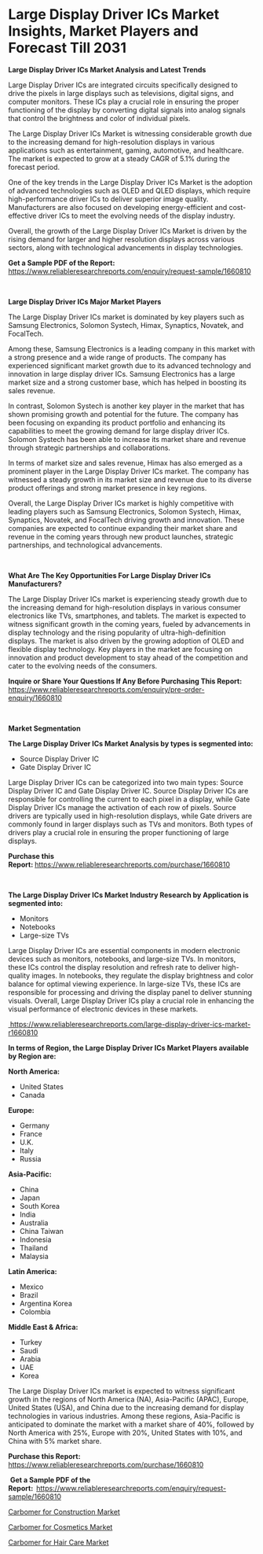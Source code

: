 <p><h1>Large Display Driver ICs Market Insights, Market Players and Forecast Till 2031</h1></p><p><strong>Large Display Driver ICs Market Analysis and Latest Trends</strong></p>
<p><p>Large Display Driver ICs are integrated circuits specifically designed to drive the pixels in large displays such as televisions, digital signs, and computer monitors. These ICs play a crucial role in ensuring the proper functioning of the display by converting digital signals into analog signals that control the brightness and color of individual pixels.</p><p>The Large Display Driver ICs Market is witnessing considerable growth due to the increasing demand for high-resolution displays in various applications such as entertainment, gaming, automotive, and healthcare. The market is expected to grow at a steady CAGR of 5.1% during the forecast period.</p><p>One of the key trends in the Large Display Driver ICs Market is the adoption of advanced technologies such as OLED and QLED displays, which require high-performance driver ICs to deliver superior image quality. Manufacturers are also focused on developing energy-efficient and cost-effective driver ICs to meet the evolving needs of the display industry.</p><p>Overall, the growth of the Large Display Driver ICs Market is driven by the rising demand for larger and higher resolution displays across various sectors, along with technological advancements in display technologies.</p></p>
<p><strong>Get a Sample PDF of the Report:&nbsp;</strong> <a href="https://www.reliableresearchreports.com/enquiry/request-sample/1660810">https://www.reliableresearchreports.com/enquiry/request-sample/1660810</a></p>
<p>&nbsp;</p>
<p><strong>Large Display Driver ICs Major Market Players</strong></p>
<p><p>The Large Display Driver ICs market is dominated by key players such as Samsung Electronics, Solomon Systech, Himax, Synaptics, Novatek, and FocalTech. </p><p>Among these, Samsung Electronics is a leading company in this market with a strong presence and a wide range of products. The company has experienced significant market growth due to its advanced technology and innovation in large display driver ICs. Samsung Electronics has a large market size and a strong customer base, which has helped in boosting its sales revenue.</p><p>In contrast, Solomon Systech is another key player in the market that has shown promising growth and potential for the future. The company has been focusing on expanding its product portfolio and enhancing its capabilities to meet the growing demand for large display driver ICs. Solomon Systech has been able to increase its market share and revenue through strategic partnerships and collaborations.</p><p>In terms of market size and sales revenue, Himax has also emerged as a prominent player in the Large Display Driver ICs market. The company has witnessed a steady growth in its market size and revenue due to its diverse product offerings and strong market presence in key regions.</p><p>Overall, the Large Display Driver ICs market is highly competitive with leading players such as Samsung Electronics, Solomon Systech, Himax, Synaptics, Novatek, and FocalTech driving growth and innovation. These companies are expected to continue expanding their market share and revenue in the coming years through new product launches, strategic partnerships, and technological advancements.</p></p>
<p>&nbsp;</p>
<p><strong>What Are The Key Opportunities For Large Display Driver ICs Manufacturers?</strong></p>
<p><p>The Large Display Driver ICs market is experiencing steady growth due to the increasing demand for high-resolution displays in various consumer electronics like TVs, smartphones, and tablets. The market is expected to witness significant growth in the coming years, fueled by advancements in display technology and the rising popularity of ultra-high-definition displays. The market is also driven by the growing adoption of OLED and flexible display technology. Key players in the market are focusing on innovation and product development to stay ahead of the competition and cater to the evolving needs of the consumers.</p></p>
<p><strong>Inquire or Share Your Questions If Any Before Purchasing This Report:</strong> <a href="https://www.reliableresearchreports.com/enquiry/pre-order-enquiry/1660810">https://www.reliableresearchreports.com/enquiry/pre-order-enquiry/1660810</a></p>
<p>&nbsp;</p>
<p><strong>Market Segmentation</strong></p>
<p><strong>The Large Display Driver ICs Market Analysis by types is segmented into:</strong></p>
<p><ul><li>Source Display Driver IC</li><li>Gate Display Driver IC</li></ul></p>
<p><p>Large Display Driver ICs can be categorized into two main types: Source Display Driver IC and Gate Display Driver IC. Source Display Driver ICs are responsible for controlling the current to each pixel in a display, while Gate Display Driver ICs manage the activation of each row of pixels. Source drivers are typically used in high-resolution displays, while Gate drivers are commonly found in larger displays such as TVs and monitors. Both types of drivers play a crucial role in ensuring the proper functioning of large displays.</p></p>
<p><strong>Purchase this Report:&nbsp;</strong><a href="https://www.reliableresearchreports.com/purchase/1660810">https://www.reliableresearchreports.com/purchase/1660810</a></p>
<p>&nbsp;</p>
<p><strong>The Large Display Driver ICs Market Industry Research by Application is segmented into:</strong></p>
<p><ul><li>Monitors</li><li>Notebooks</li><li>Large-size TVs</li></ul></p>
<p><p>Large Display Driver ICs are essential components in modern electronic devices such as monitors, notebooks, and large-size TVs. In monitors, these ICs control the display resolution and refresh rate to deliver high-quality images. In notebooks, they regulate the display brightness and color balance for optimal viewing experience. In large-size TVs, these ICs are responsible for processing and driving the display panel to deliver stunning visuals. Overall, Large Display Driver ICs play a crucial role in enhancing the visual performance of electronic devices in these markets.</p></p>
<p><a href="https://www.reliableresearchreports.com/large-display-driver-ics-market-r1660810">&nbsp;https://www.reliableresearchreports.com/large-display-driver-ics-market-r1660810</a></p>
<p><strong>In terms of Region, the Large Display Driver ICs Market Players available by Region are:</strong></p>
<p>
    <p> <strong> North America: </strong>
        <ul>
            <li>United States</li>
            <li>Canada</li>
        </ul>
        </p> 
    <p> <strong> Europe: </strong>
        <ul>
            <li>Germany</li>
            <li>France</li>
            <li>U.K.</li>
            <li>Italy</li>
            <li>Russia</li>
        </ul>
        </p> 
    <p> <strong> Asia-Pacific: </strong>
        <ul>
            <li>China</li>
            <li>Japan</li>
            <li>South Korea</li>
            <li>India</li>
            <li>Australia</li>
            <li>China Taiwan</li>
            <li>Indonesia</li>
            <li>Thailand</li>
            <li>Malaysia</li>
        </ul>
        </p> 
    <p> <strong> Latin America: </strong>
        <ul>
            <li>Mexico</li>
            <li>Brazil</li>
            <li>Argentina Korea</li>
            <li>Colombia</li>
        </ul>
        </p> 
    <p> <strong> Middle East & Africa: </strong>
        <ul>
            <li>Turkey</li>
            <li>Saudi</li>
            <li>Arabia</li>
            <li>UAE</li>
            <li>Korea</li>
        </ul>
    </p>
    </p>
<p><p>The Large Display Driver ICs market is expected to witness significant growth in the regions of North America (NA), Asia-Pacific (APAC), Europe, United States (USA), and China due to the increasing demand for display technologies in various industries. Among these regions, Asia-Pacific is anticipated to dominate the market with a market share of 40%, followed by North America with 25%, Europe with 20%, United States with 10%, and China with 5% market share.</p></p>
<p><strong>Purchase this Report: </strong><a href="https://www.reliableresearchreports.com/purchase/1660810">https://www.reliableresearchreports.com/purchase/1660810</a></p>
<p>&nbsp;<strong>Get a Sample PDF of the Report:&nbsp;&nbsp;</strong><a href="https://www.reliableresearchreports.com/enquiry/request-sample/1660810">https://www.reliableresearchreports.com/enquiry/request-sample/1660810</a></p>
<p><strong></strong></p>
<p><p><a href="https://github.com/caominhtri712020/Market-Research-Report-List-1/blob/main/carbomer-for-construction-market.md">Carbomer for Construction Market</a></p><p><a href="https://github.com/RichRobinson5/Market-Research-Report-List-5/blob/main/carbomer-for-cosmetics-market.md">Carbomer for Cosmetics Market</a></p><p><a href="https://github.com/gdfhhhj/Market-Research-Report-List-5/blob/main/carbomer-for-hair-care-market.md">Carbomer for Hair Care Market</a></p></p>